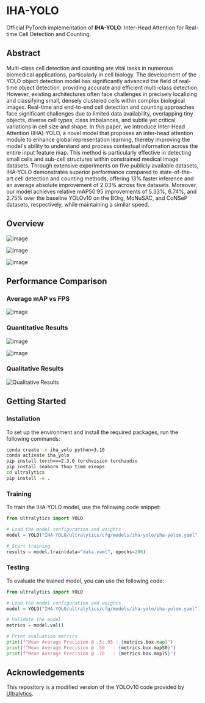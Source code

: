 # IHA-YOLO

Official PyTorch implementation of **IHA-YOLO**: Inter-Head Attention for Real-time Cell Detection and Counting.

## Abstract

Multi-class cell detection and counting are vital tasks in numerous biomedical applications, particularly in cell biology. The development of the YOLO object detection model has significantly advanced the field of real-time object detection, providing accurate and efficient multi-class detection. However, existing architectures often face challenges in precisely localizing and classifying small, densely clustered cells within complex biological images. Real-time and end-to-end cell detection and counting approaches face significant challenges due to limited data availability, overlapping tiny objects, diverse cell types, class imbalances, and subtle yet critical variations in cell size and shape. In this paper, we introduce Inter-Head Attention (IHA)-YOLO, a novel model that proposes an inter-head attention module to enhance global representation learning, thereby improving the model's ability to understand and process contextual information across the entire input feature map. This method is particularly effective in detecting small cells and sub-cell structures within constrained medical image datasets. Through extensive experiments on five publicly available datasets, IHA-YOLO demonstrates superior performance compared to state-of-the-art cell detection and counting methods, offering 13\% faster inference and an average absolute improvement of 2.03%  across five datasets.  Moreover, our model achieves relative mAP50:95 improvements of 5.33%,  6.74%, and 2.75% over the baseline YOLOv10 on the BOrg, MoNuSAC, and CoNSeP datasets, respectively, while maintaining a similar speed.

## Overview
![image](https://github.com/user-attachments/assets/4e77e45a-7ad4-4f32-8869-0b28894dfbf3)

![image](https://github.com/user-attachments/assets/cb6f9f8b-a45e-4114-8cd3-ae10f41c8fe6)

![image](https://github.com/user-attachments/assets/22338e27-f653-40a4-83fb-d9be010f987e)


## Performance Comparison

### Average mAP vs FPS

![image](https://github.com/user-attachments/assets/a1592101-5de5-4368-b2a1-700c4ae1456a)


### Quantitative Results

![image](https://github.com/user-attachments/assets/de5ef97d-b49a-43b9-b54c-905552b7fdbb)

![image](https://github.com/user-attachments/assets/c6fb534b-928a-4bbb-ad71-576db872957d)

### Qualitative Results

![Qualitative Results](https://github.com/user-attachments/assets/890890f2-4f69-452e-9e0d-8e117bd13902)

## Getting Started

### Installation

To set up the environment and install the required packages, run the following commands:

```bash
conda create -n iha_yolo python=3.10
conda activate iha_yolo
pip install torch===2.3.0 torchvision torchaudio
pip install seaborn thop timm einops
cd ultralytics
pip install -e .
```

### Training

To train the IHA-YOLO model, use the following code snippet:

```python
from ultralytics import YOLO

# Load the model configuration and weights
model = YOLO("IHA-YOLO/ultralytics/cfg/models/iha-yolo/iha-yolom.yaml").load("yolov10m.pt")

# Start training
results = model.train(data="data.yaml", epochs=200)
```

### Testing

To evaluate the trained model, you can use the following code:

```python
from ultralytics import YOLO

# Load the model configuration and weights
model = YOLO("IHA-YOLO/ultralytics/cfg/models/iha-yolo/iha-yolom.yaml").load("yolov10m.pt")

# Validate the model
metrics = model.val()

# Print evaluation metrics
print(f"Mean Average Precision @ .5:.95 : {metrics.box.map}")
print(f"Mean Average Precision @ .50   : {metrics.box.map50}")
print(f"Mean Average Precision @ .70   : {metrics.box.map75}")
```


## Acknowledgements

This repository is a modified version of the YOLOv10 code provided by [Ultralytics](https://github.com/ultralytics/ultralytics).

